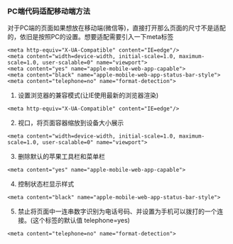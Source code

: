 ### PC端代码适配移动端方法

对于PC端的页面如果想放在移动端(微信等)，直接打开那么页面的尺寸不是适配的，依旧是按照PC的设置。想要适配需要引入一下meta标签
```
<meta http-equiv="X-UA-Compatible" content="IE=edge"/>
<meta content="width=device-width, initial-scale=1.0, maximum-scale=1.0, user-scalable=0" name="viewport">
<meta content="yes" name="apple-mobile-web-app-capable">
<meta content="black" name="apple-mobile-web-app-status-bar-style">
<meta content="telephone=no" name="format-detection">
```

1. 设置浏览器的兼容模式(让IE使用最新的浏览器渲染)
```
<meta http-equiv="X-UA-Compatible" content="IE=edge"/>
```
2. 视口，将页面容器缩放到设备大小展示
```
<meta content="width=device-width, initial-scale=1.0, maximum-scale=1.0, user-scalable=0" name="viewport">
```
3. 删除默认的苹果工具栏和菜单栏
```
<meta content="yes" name="apple-mobile-web-app-capable">
```
4. 控制状态栏显示样式
```
<meta content="black" name="apple-mobile-web-app-status-bar-style">
```
5. 禁止将页面中一连串数字识别为电话号码、并设置为手机可以拨打的一个连接。(这个标签的默认值 telephone=yes)
```
<meta content="telephone=no" name="format-detection">
```
